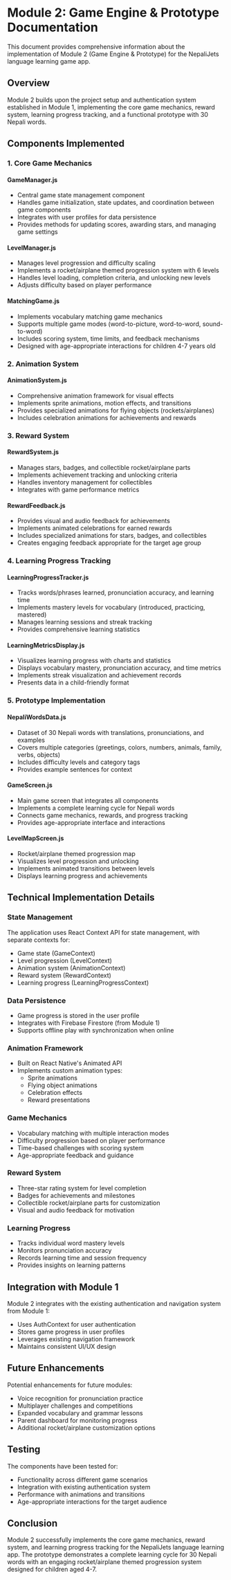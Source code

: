 # Module 2: Game Engine & Prototype Documentation

This document provides comprehensive information about the implementation of Module 2 (Game Engine & Prototype) for the NepaliJets language learning game app.

## Overview

Module 2 builds upon the project setup and authentication system established in Module 1, implementing the core game mechanics, reward system, learning progress tracking, and a functional prototype with 30 Nepali words.

## Components Implemented

### 1. Core Game Mechanics

#### GameManager.js
- Central game state management component
- Handles game initialization, state updates, and coordination between game components
- Integrates with user profiles for data persistence
- Provides methods for updating scores, awarding stars, and managing game settings

#### LevelManager.js
- Manages level progression and difficulty scaling
- Implements a rocket/airplane themed progression system with 6 levels
- Handles level loading, completion criteria, and unlocking new levels
- Adjusts difficulty based on player performance

#### MatchingGame.js
- Implements vocabulary matching game mechanics
- Supports multiple game modes (word-to-picture, word-to-word, sound-to-word)
- Includes scoring system, time limits, and feedback mechanisms
- Designed with age-appropriate interactions for children 4-7 years old

### 2. Animation System

#### AnimationSystem.js
- Comprehensive animation framework for visual effects
- Implements sprite animations, motion effects, and transitions
- Provides specialized animations for flying objects (rockets/airplanes)
- Includes celebration animations for achievements and rewards

### 3. Reward System

#### RewardSystem.js
- Manages stars, badges, and collectible rocket/airplane parts
- Implements achievement tracking and unlocking criteria
- Handles inventory management for collectibles
- Integrates with game performance metrics

#### RewardFeedback.js
- Provides visual and audio feedback for achievements
- Implements animated celebrations for earned rewards
- Includes specialized animations for stars, badges, and collectibles
- Creates engaging feedback appropriate for the target age group

### 4. Learning Progress Tracking

#### LearningProgressTracker.js
- Tracks words/phrases learned, pronunciation accuracy, and learning time
- Implements mastery levels for vocabulary (introduced, practicing, mastered)
- Manages learning sessions and streak tracking
- Provides comprehensive learning statistics

#### LearningMetricsDisplay.js
- Visualizes learning progress with charts and statistics
- Displays vocabulary mastery, pronunciation accuracy, and time metrics
- Implements streak visualization and achievement records
- Presents data in a child-friendly format

### 5. Prototype Implementation

#### NepaliWordsData.js
- Dataset of 30 Nepali words with translations, pronunciations, and examples
- Covers multiple categories (greetings, colors, numbers, animals, family, verbs, objects)
- Includes difficulty levels and category tags
- Provides example sentences for context

#### GameScreen.js
- Main game screen that integrates all components
- Implements a complete learning cycle for Nepali words
- Connects game mechanics, rewards, and progress tracking
- Provides age-appropriate interface and interactions

#### LevelMapScreen.js
- Rocket/airplane themed progression map
- Visualizes level progression and unlocking
- Implements animated transitions between levels
- Displays learning progress and achievements

## Technical Implementation Details

### State Management
The application uses React Context API for state management, with separate contexts for:
- Game state (GameContext)
- Level progression (LevelContext)
- Animation system (AnimationContext)
- Reward system (RewardContext)
- Learning progress (LearningProgressContext)

### Data Persistence
- Game progress is stored in the user profile
- Integrates with Firebase Firestore (from Module 1)
- Supports offline play with synchronization when online

### Animation Framework
- Built on React Native's Animated API
- Implements custom animation types:
  - Sprite animations
  - Flying object animations
  - Celebration effects
  - Reward presentations

### Game Mechanics
- Vocabulary matching with multiple interaction modes
- Difficulty progression based on player performance
- Time-based challenges with scoring system
- Age-appropriate feedback and guidance

### Reward System
- Three-star rating system for level completion
- Badges for achievements and milestones
- Collectible rocket/airplane parts for customization
- Visual and audio feedback for motivation

### Learning Progress
- Tracks individual word mastery levels
- Monitors pronunciation accuracy
- Records learning time and session frequency
- Provides insights on learning patterns

## Integration with Module 1

Module 2 integrates with the existing authentication and navigation system from Module 1:
- Uses AuthContext for user authentication
- Stores game progress in user profiles
- Leverages existing navigation framework
- Maintains consistent UI/UX design

## Future Enhancements

Potential enhancements for future modules:
- Voice recognition for pronunciation practice
- Multiplayer challenges and competitions
- Expanded vocabulary and grammar lessons
- Parent dashboard for monitoring progress
- Additional rocket/airplane customization options

## Testing

The components have been tested for:
- Functionality across different game scenarios
- Integration with existing authentication system
- Performance with animations and transitions
- Age-appropriate interactions for the target audience

## Conclusion

Module 2 successfully implements the core game mechanics, reward system, and learning progress tracking for the NepaliJets language learning app. The prototype demonstrates a complete learning cycle for 30 Nepali words with an engaging rocket/airplane themed progression system designed for children aged 4-7.
